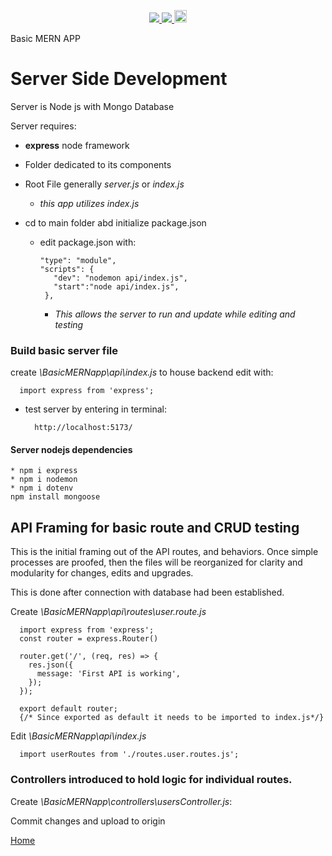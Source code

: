 <p align='center'>
  <a href="https://github.com/saibhreas">
    <img src="https://img.shields.io/badge/GitHub-100000?style=flat&logo=github&logoColor=white">
  </a>  
  <a href='https://www.linkedin.com/in/siobhanknuttel'>
      <img src='https://img.shields.io/badge/LinkedIn-blue?style=flat&logo=linkedin&labelColor=blue'>
  </a>
    <a href='https://www.upwork.com/freelancers/siobhank4?viewMode=1'> 
    <img src='https://img.shields.io/badge/UpWork-6FDA44?style=for-the-badge&logo=Upwork&logoColor=white' witth="45" height="20"> 
  </a>
  
</p>
Basic MERN APP

# Server Side Development
Server is Node js with Mongo Database

Server requires:

  * **express** node framework
  * Folder dedicated to its components
  * Root File generally *server.js* or *index.js* 
    - *this app utilizes index.js*

* cd to main folder abd initialize package.json

  - edit package.json with:

        "type": "module",
        "scripts": {
           "dev": "nodemon api/index.js",
           "start":"node api/index.js",
         },

    - *This allows the server to run and update while editing and testing*

### Build basic server file

create *\BasicMERNapp\api\index.js* to house backend edit with:

      import express from 'express';

* test server by entering in terminal:

        http://localhost:5173/


#### Server nodejs dependencies

    * npm i express
    * npm i nodemon
    * npm i dotenv
    npm install mongoose


## API Framing for basic route and CRUD testing

This is the initial framing out of the  API routes, and behaviors.  Once simple processes are proofed, then the files will be reorganized for clarity and modularity for changes, edits and upgrades.

This is done after connection with database had been established.

Create *\BasicMERNapp\api\routes\user.route.js* 

      import express from 'express';
      const router = express.Router()

      router.get('/', (req, res) => {
        res.json({
          message: 'First API is working',
        });
      });

      export default router;
      {/* Since exported as default it needs to be imported to index.js*/}
    
    
Edit *\BasicMERNapp\api\index.js* 

      import userRoutes from './routes.user.routes.js';

### Controllers introduced to hold logic for individual routes.

Create *\BasicMERNapp\controllers\usersController.js*:


Commit changes and upload to origin



[Home](/READme.md)

